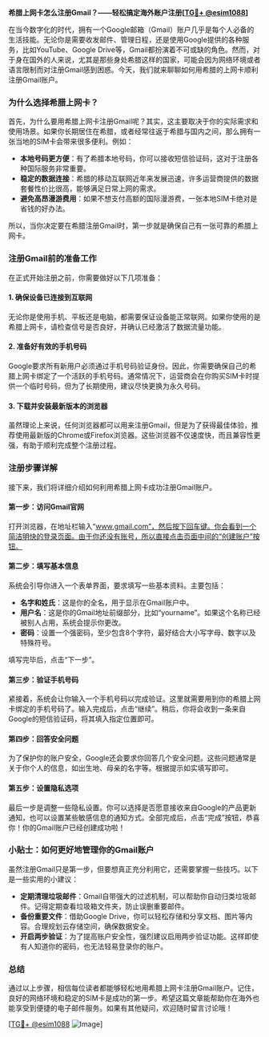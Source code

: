 **希腊上网卡怎么注册Gmail？——轻松搞定海外账户注册[[TG💪+ @esim1088](https://t.me/s/esim1088)]**

在当今数字化的时代，拥有一个Google邮箱（Gmail）账户几乎是每个人必备的生活技能。无论你是需要收发邮件、管理日程，还是使用Google提供的各种服务，比如YouTube、Google Drive等，Gmail都扮演着不可或缺的角色。然而，对于身在国外的人来说，尤其是那些身处希腊这样的国家，可能会因为网络环境或者语言限制而对注册Gmail感到困惑。今天，我们就来聊聊如何用希腊的上网卡顺利注册Gmail账户。

### 为什么选择希腊上网卡？

首先，为什么要用希腊上网卡注册Gmail呢？其实，这主要取决于你的实际需求和使用场景。如果你长期居住在希腊，或者经常往返于希腊与国内之间，那么拥有一张当地的SIM卡会带来很多便利。例如：

- **本地号码更方便**：有了希腊本地号码，你可以接收短信验证码，这对于注册各种国际服务非常重要。
- **稳定的数据连接**：希腊的移动互联网近年来发展迅速，许多运营商提供的数据套餐性价比很高，能够满足日常上网的需求。
- **避免高昂漫游费用**：如果不想支付高额的国际漫游费，一张本地SIM卡绝对是省钱的好办法。

所以，当你决定要在希腊注册Gmail时，第一步就是确保自己有一张可靠的希腊上网卡。

### 注册Gmail前的准备工作

在正式开始注册之前，你需要做好以下几项准备：

#### 1. 确保设备已连接到互联网
无论你是使用手机、平板还是电脑，都需要保证设备能正常联网。如果你使用的是希腊上网卡，请检查信号是否良好，并确认已经激活了数据流量功能。

#### 2. 准备好有效的手机号码
Google要求所有新用户必须通过手机号码验证身份。因此，你需要确保自己的希腊上网卡绑定了一个活跃的手机号码。通常情况下，运营商会在你购买SIM卡时提供一个临时号码，但为了长期使用，建议尽快更换为永久号码。

#### 3. 下载并安装最新版本的浏览器
虽然理论上来说，任何浏览器都可以用来注册Gmail，但是为了获得最佳体验，推荐使用最新版的Chrome或Firefox浏览器。这些浏览器不仅速度快，而且兼容性更强，有助于顺利完成整个注册过程。

### 注册步骤详解

接下来，我们将详细介绍如何利用希腊上网卡成功注册Gmail账户。

#### 第一步：访问Gmail官网
打开浏览器，在地址栏输入“www.gmail.com”，然后按下回车键。你会看到一个简洁明快的登录页面。由于你还没有账号，所以直接点击页面中间的“创建账户”按钮。

#### 第二步：填写基本信息
系统会引导你进入一个表单界面，要求填写一些基本资料。主要包括：

- **名字和姓氏**：这是你的全名，用于显示在Gmail账户中。
- **用户名**：这是你的Gmail地址前缀部分，比如“yourname”。如果这个名称已经被别人占用，系统会提示你更改。
- **密码**：设置一个强密码，至少包含8个字符，最好结合大小写字母、数字以及特殊符号。

填写完毕后，点击“下一步”。

#### 第三步：验证手机号码
紧接着，系统会让你输入一个手机号码以完成验证。这里就需要用到你的希腊上网卡绑定的手机号码了。输入完成后，点击“继续”。稍后，你将会收到一条来自Google的短信验证码，将其填入指定位置即可。

#### 第四步：回答安全问题
为了保护你的账户安全，Google还会要求你回答几个安全问题。这些问题通常是关于你个人的信息，如出生地、母亲的名字等。根据提示如实填写即可。

#### 第五步：设置隐私选项
最后一步是调整一些隐私设置。你可以选择是否愿意接收来自Google的产品更新通知，也可以设置某些敏感信息的通知方式。全部完成后，点击“完成”按钮，恭喜你！你的Gmail账户已经创建成功啦！

### 小贴士：如何更好地管理你的Gmail账户

虽然注册Gmail只是第一步，但要想真正充分利用它，还需要掌握一些技巧。以下是一些实用的小建议：

- **定期清理垃圾邮件**：Gmail自带强大的过滤机制，可以帮助你自动归类垃圾邮件。记得定期查看垃圾箱文件夹，防止误删重要邮件。
- **备份重要文件**：借助Google Drive，你可以轻松存储和分享文档、图片等内容。合理规划云存储空间，确保数据安全。
- **开启两步验证**：为了提高账户安全性，强烈建议启用两步验证功能。这样即使有人知道你的密码，也无法轻易登录你的账户。

### 总结

通过以上步骤，相信每位读者都能够轻松地用希腊上网卡注册Gmail账户。记住，良好的网络环境和稳定的SIM卡是成功的第一步。希望这篇文章能帮助你在海外也能享受到便捷的电子邮件服务。如果有其他疑问，欢迎随时留言讨论哦！

[[TG💪+ @esim1088](https://t.me/s/esim1088) ![Image](https://i.postimg.cc/4NQfJmqS/Snipaste-2025-05-13-00-14-12.png)]